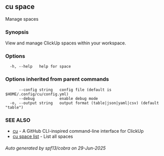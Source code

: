 ## cu space

Manage spaces

### Synopsis

View and manage ClickUp spaces within your workspace.

### Options

```
  -h, --help   help for space
```

### Options inherited from parent commands

```
      --config string   config file (default is $HOME/.config/cu/config.yml)
      --debug           enable debug mode
  -o, --output string   output format (table|json|yaml|csv) (default "table")
```

### SEE ALSO

* [cu](cu.md)	 - A GitHub CLI-inspired command-line interface for ClickUp
* [cu space list](cu_space_list.md)	 - List all spaces

###### Auto generated by spf13/cobra on 29-Jun-2025
